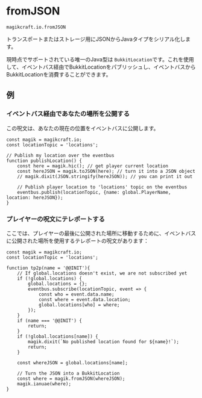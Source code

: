 
# fromJSON

`magikcraft.io.fromJSON`

トランスポートまたはストレージ用にJSONからJavaタイプをシリアル化します。

現時点でサポートされている唯一のJava型は `BukkitLocation`です。これを使用して、イベントバス経由でBukkitLocationをパブリッシュし、イベントバスからBukkitLocationを消費することができます。

## 例

### イベントバス経由であなたの場所を公開する

この呪文は、あなたの現在の位置をイベントバスに公開します。

```
const magik = magikcraft.io;
const locationTopic = 'locations';

// Publish my location over the eventbus
function publishLocation() {
    const here = magik.hic(); // get player current location
    const hereJSON = magik.toJSON(here); // turn it into a JSON object
    // magik.dixit(JSON.stringify(hereJSON)); // you can print it out

    // Publish player location to 'locations' topic on the eventbus
    eventbus.publish(locationTopic, {name: global.PlayerName, location: hereJSON});
}
```

### プレイヤーの呪文にテレポートする

ここでは、プレイヤーの最後に公開された場所に移動するために、イベントバスに公開された場所を使用するテレポートの呪文があります：

```
const magik = magikcraft.io;
const locationTopic = 'locations';

function tp2p(name = '@@INIT'){
    // If global.locations doesn't exist, we are not subscribed yet
    if (!global.locations) {
        global.locations = {};
        eventbus.subscribe(locationTopic, event => {
            const who = event.data.name;
            const where = event.data.location;
            global.locations[who] = where;
        });
    }
    if (name === '@@INIT') {
        return;
    }
    if (!global.locations[name]) {
        magik.dixit(`No published location found for ${name}!`);
        return;
    }

    const whereJSON = global.locations[name];

    // Turn the JSON into a BukkitLocation
    const where = magik.fromJSON(whereJSON);
    magik.ianuae(where);
}
```